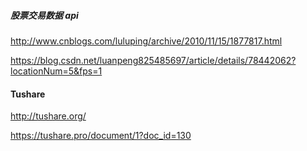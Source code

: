 
##### 股票交易数据 api

http://www.cnblogs.com/luluping/archive/2010/11/15/1877817.html

https://blog.csdn.net/luanpeng825485697/article/details/78442062?locationNum=5&fps=1



#### Tushare

http://tushare.org/

https://tushare.pro/document/1?doc_id=130
